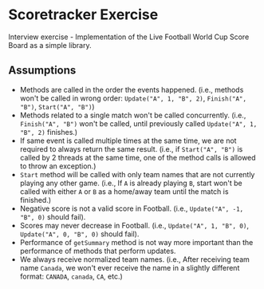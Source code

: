 # Scoretracker Exercise

Interview exercise - Implementation of the Live Football World Cup Score Board as a simple library.

## Assumptions

- Methods are called in the order the events happened. (i.e., methods won't be called in wrong
  order: `Update("A", 1, "B", 2)`, `Finish("A", "B")`, `Start("A", "B")`)
- Methods related to a single match won't be called concurrently. (i.e., `Finish("A", "B")` won't be called, until
  previously called `Update("A", 1, "B", 2)` finishes.)
- If same event is called multiple times at the same time, we are not required to always return the same result. (i.e.,
  if `Start("A", "B")` is called by 2 threads at the same time, one of the method calls is allowed to throw an
  exception.)
- `Start` method will be called with only team names that are not currently playing any other game. (i.e., If `A` is
  already playing `B`, start won't be called with either `A` or `B` as a home/away team until the match is finished.)
- Negative score is not a valid score in Football. (i.e., `Update("A", -1, "B", 0)` should fail).
- Scores may never decrease in Football. (i.e., `Update("A", 1, "B", 0)`, `Update("A", 0, "B", 0)` should fail).
- Performance of `getSummary` method is not way more important than the performance of methods that perform updates.
- We always receive normalized team names. (i.e., After receiving team name `Canada`, we won't ever receive the name in
  a slightly different format: `CANADA`, `canada`, `CA`, etc.)

